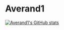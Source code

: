 # Averand1
[![Averand1's GitHub stats](https://github-readme-stats.vercel.app/api?username=averand1&show_icons=true&theme=tokyonight)](https://github.com/averand1/github-readme-stats)
